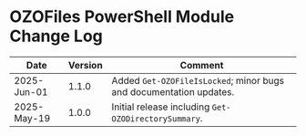 # OZOFiles PowerShell Module Change Log

|Date|Version|Comment|
|----|-------|-------|
|2025-Jun-01|1.1.0|Added `Get-OZOFileIsLocked`; minor bugs and documentation updates.|
|2025-May-19|1.0.0|Initial release including `Get-OZODirectorySummary`.|
